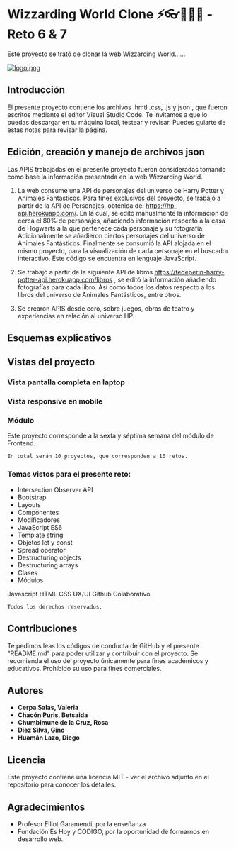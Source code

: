 # Wizzarding World Clone ⚡👓🏰🧙‍♂ - Reto 6 & 7

Este proyecto se trató de clonar la web Wizzarding World......

[![logo.png](https://i.postimg.cc/LXdQ94j6/logo.png)](https://postimg.cc/mcwyVsd0)

## Introducción

El presente proyecto contiene los archivos .hmtl .css, .js y json , que fueron escritos mediante el editor Visual Studio Code.
Te invitamos a que lo puedas descargar en tu máquina local, testear y revisar. Puedes guiarte de estas notas para revisar la página.

## Edición, creación y manejo de archivos json

Las APIS trabajadas en el presente proyecto fueron consideradas tomando como base la información presentada en la web Wizzarding World.

1) La web consume una API de personajes del universo de Harry Potter y Animales Fantásticos. Para fines exclusivos del proyecto, se trabajó a partir de la API de Personajes, obtenida de: https://hp-api.herokuapp.com/.
En la cual, se editó manualmente la información de cerca el 80% de personajes, añadiendo información respecto a la casa de Hogwarts a la que pertenece cada personaje y su fotografía. Adicionalmente se añadieron ciertos personajes del universo de Animales Fantásticos.
Finalmente se consumió la API alojada en el mismo proyecto, para la visualización de cada personaje en el buscador interactivo. Este código se encuentra en lenguaje JavaScript.

2) Se trabajó a partir de la siguiente API de libros https://fedeperin-harry-potter-api.herokuapp.com/libros , se editó la información añadiendo fotografías para cada libro. Así como todos los datos respecto a los libros del universo de Animales Fantásticos, entre otros.

3) Se crearon APIS desde cero, sobre juegos, obras de teatro y experiencias en relación al universo HP.
  
## Esquemas explicativos 

## Vistas del proyecto

### Vista pantalla completa en laptop
   
  
### Vista responsive en mobile


### Módulo

Este proyecto corresponde a la sexta y séptima semana del módulo de Frontend.

```
En total serán 10 proyectos, que corresponden a 10 retos.
```

### Temas vistos para el presente reto:

- Intersection Observer API
- Bootstrap
- Layouts
- Componentes
- Modificadores
- JavaScript ES6
- Template string
- Objetos let y const
- Spread operator
- Destructuring objects
- Destructuring arrays
- Clases
- Módulos

Javascript 
HTML
CSS
UX/UI
Github Colaborativo

```
Todos los derechos reservados.
```

## Contribuciones

Te pedimos leas los códigos de conducta de GitHub y el presente "README.md" para poder utilizar y contribuir con el proyecto. Se recomienda el uso del proyecto únicamente para fines académicos y educativos. Prohibido su uso para fines comerciales.

## Autores

- **Cerpa Salas, Valeria**
- **Chacón Puris, Betsaida**
- **Chumbimune de la Cruz, Rosa**
- **Diez Silva, Gino**
- **Huamán Lazo, Diego**

## Licencia

Este proyecto contiene una licencia MIT - ver el archivo adjunto en el repositorio para conocer los detalles.

## Agradecimientos

- Profesor Elliot Garamendi, por la enseñanza
- Fundación Es Hoy y CODIGO, por la oportunidad de formarnos en desarrollo web.
